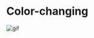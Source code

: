 # Color-changing
![gif](./https://github.com/GORKEM1986/Color-changing/blob/main/color%20change.gif)
